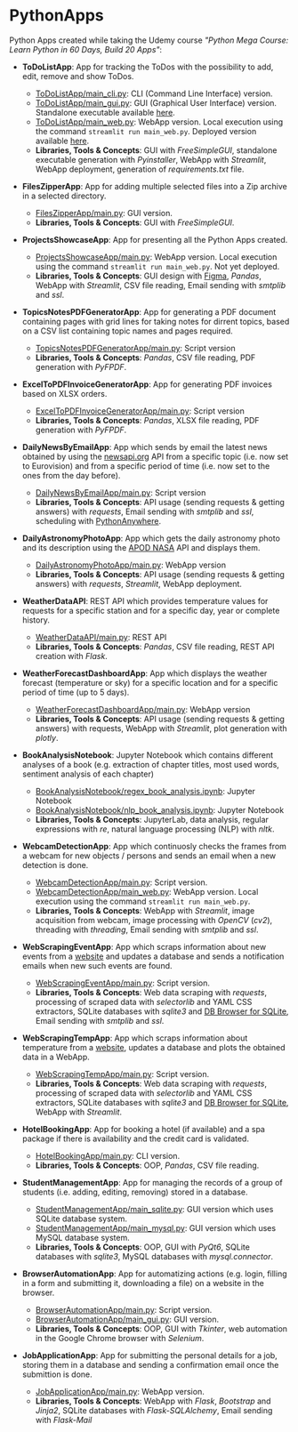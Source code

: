 # PythonApps
Python Apps created while taking the Udemy course _"Python Mega Course: Learn Python in 60 Days, Build 20 Apps"_:
* **ToDoListApp**: App for tracking the ToDos with the possibility to add, edit, remove and show ToDos.
  *  [ToDoListApp/main_cli.py](https://github.com/alexandru-cohal/PythonApps/blob/master/ToDoListApp/main_cli.py): CLI (Command Line Interface) version.
  *  [ToDoListApp/main_gui.py](https://github.com/alexandru-cohal/PythonApps/blob/master/ToDoListApp/main_gui.py): GUI (Graphical User Interface) version. Standalone executable available [here](https://github.com/alexandru-cohal/PythonApps/blob/master/ToDoListApp/dist/main_gui.exe).
  *  [ToDoListApp/main_web.py](https://github.com/alexandru-cohal/PythonApps/blob/master/ToDoListApp/main_web.py): WebApp version. Local execution using the command `streamlit run main_web.py`. Deployed version available [here](https://todolistapp-8smxwkmdvchwawix6ytkjv.streamlit.app/).
  *  **Libraries, Tools & Concepts**: GUI with _FreeSimpleGUI_, standalone executable generation with _Pyinstaller_, WebApp with _Streamlit_, WebApp deployment, generation of _requirements.txt_ file.

* **FilesZipperApp**: App for adding multiple selected files into a Zip archive in a selected directory.
  *  [FilesZipperApp/main.py](https://github.com/alexandru-cohal/PythonApps/blob/master/FilesZipperApp/main.py): GUI version.
  *  **Libraries, Tools & Concepts**: GUI with _FreeSimpleGUI_.

* **ProjectsShowcaseApp**: App for presenting all the Python Apps created.
  * [ProjectsShowcaseApp/main.py](https://github.com/alexandru-cohal/PythonApps/blob/master/ProjectsShowcaseApp/main.py): WebApp version. Local execution using the command `streamlit run main_web.py`. Not yet deployed.
  * **Libraries, Tools & Concepts**: GUI design with [Figma](https://www.figma.com/), _Pandas_, WebApp with _Streamlit_, CSV file reading, Email sending with _smtplib_ and _ssl_.

* **TopicsNotesPDFGeneratorApp**: App for generating a PDF document containing pages with grid lines for taking notes for dirrent topics, based on a CSV list containing topic names and pages required.
  *  [TopicsNotesPDFGeneratorApp/main.py](https://github.com/alexandru-cohal/PythonApps/blob/master/TopicsNotesPDFGeneratorApp/main.py): Script version
  *  **Libraries, Tools & Concepts**: _Pandas_, CSV file reading, PDF generation with _PyFPDF_.

* **ExcelToPDFInvoiceGeneratorApp**: App for generating PDF invoices based on XLSX orders.
  * [ExcelToPDFInvoiceGeneratorApp/main.py](https://github.com/alexandru-cohal/PythonApps/blob/master/ExcelToPDFInvoiceGeneratorApp/main.py): Script version
  * **Libraries, Tools & Concepts**: _Pandas_, XLSX file reading, PDF generation with _PyFPDF_.

* **DailyNewsByEmailApp**: App which sends by email the latest news obtained by using the [newsapi.org](https://newsapi.org/) API from a specific topic (i.e. now set to Eurovision) and from a specific period of time (i.e. now set to the ones from the day before).
  * [DailyNewsByEmailApp/main.py](https://github.com/alexandru-cohal/PythonApps/blob/master/DailyNewsByEmailApp/main.py): Script version
  * **Libraries, Tools & Concepts**: API usage (sending requests & getting answers) with _requests_, Email sending with _smtplib_ and _ssl_, scheduling with [PythonAnywhere](https://www.pythonanywhere.com/).

* **DailyAstronomyPhotoApp**: App which gets the daily astronomy photo and its description using the [APOD NASA](https://api.nasa.gov/) API and displays them.
  * [DailyAstronomyPhotoApp/main.py](https://github.com/alexandru-cohal/PythonApps/blob/master/DailyAstronomyPhotoApp/main.py): WebApp version
  * **Libraries, Tools & Concepts**: API usage (sending requests & getting answers) with _requests_, _Streamlit_, WebApp deployment.

* **WeatherDataAPI**: REST API which provides temperature values for requests for a specific station and for a specific day, year or complete history.
  * [WeatherDataAPI/main.py](https://github.com/alexandru-cohal/PythonApps/blob/master/WeatherDataAPI/main.py): REST API
  * **Libraries, Tools & Concepts**: _Pandas_, CSV file reading, REST API creation with _Flask_.

* **WeatherForecastDashboardApp**: App which displays the weather forecast (temperature or sky) for a specific location and for a specific period of time (up to 5 days).
  * [WeatherForecastDashboardApp/main.py](https://github.com/alexandru-cohal/PythonApps/blob/master/WeatherForecastDashboardApp/main.py): WebApp version
  * **Libraries, Tools & Concepts**: API usage (sending requests & getting answers) with requests, WebApp with _Streamlit_, plot generation with _plotly_.

* **BookAnalysisNotebook**: Jupyter Notebook which contains different analyses of a book (e.g. extraction of chapter titles, most used words, sentiment analysis of each chapter)
  * [BookAnalysisNotebook/regex_book_analysis.ipynb](https://github.com/alexandru-cohal/PythonApps/blob/master/BookAnalysisNotebook/regex_book_analysis.ipynb): Jupyter Notebook 
  * [BookAnalysisNotebook/nlp_book_analysis.ipynb](https://github.com/alexandru-cohal/PythonApps/blob/master/BookAnalysisNotebook/nlp_book_analysis.ipynb): Jupyter Notebook
  * **Libraries, Tools & Concepts**: JupyterLab, data analysis, regular expressions with _re_, natural language processing (NLP) with _nltk_.

* **WebcamDetectionApp**: App which continuosly checks the frames from a webcam for new objects / persons and sends an email when a new detection is done.
  * [WebcamDetectionApp/main.py](https://github.com/alexandru-cohal/PythonApps/blob/master/WebcamDetectionApp/main.py): Script version.
  * [WebcamDetectionApp/main_web.py](https://github.com/alexandru-cohal/PythonApps/blob/master/WebcamDetectionApp/main_web.py): WebApp version. Local execution using the command `streamlit run main_web.py`.
  * **Libraries, Tools & Concepts**: WebApp with _Streamlit_, image acquisition from webcam, image processing with _OpenCV_ (_cv2_), threading with _threading_, Email sending with _smtplib_ and _ssl_.

* **WebScrapingEventApp**: App which scraps information about new events from a [website](https://programmer100.pythonanywhere.com/tours/) and updates a database and sends a notification emails when new such events are found.
  * [WebScrapingEventApp/main.py](https://github.com/alexandru-cohal/PythonApps/blob/master/WebScrapingEventApp/main.py): Script version.
  * **Libraries, Tools & Concepts**: Web data scraping with _requests_, processing of scraped data with _selectorlib_ and YAML CSS extractors, SQLite databases with _sqlite3_ and [DB Browser for SQLite](https://sqlitebrowser.org/), Email sending with _smtplib_ and _ssl_.
 
* **WebScrapingTempApp**: App which scraps information about temperature from a [website](https://programmer100.pythonanywhere.com/), updates a database and plots the obtained data in a WebApp.
  * [WebScrapingTempApp/main.py](https://github.com/alexandru-cohal/PythonApps/blob/master/WebScrapingTempApp/main.py): Script version.
  * **Libraries, Tools & Concepts**: Web data scraping with _requests_, processing of scraped data with _selectorlib_ and YAML CSS extractors, SQLite databases with _sqlite3_ and [DB Browser for SQLite](https://sqlitebrowser.org/), WebApp with _Streamlit_.

* **HotelBookingApp**: App for booking a hotel (if available) and a spa package if there is availability and the credit card is validated.
  * [HotelBookingApp/main.py](https://github.com/alexandru-cohal/PythonApps/blob/master/HotelBookingApp/main.py): CLI version.
  * **Libraries, Tools & Concepts**: OOP, _Pandas_, CSV file reading.
 
* **StudentManagementApp**: App for managing the records of a group of students (i.e. adding, editing, removing) stored in a database.
  * [StudentManagementApp/main_sqlite.py](https://github.com/alexandru-cohal/PythonApps/blob/master/StudentManagementApp/main_sqlite.py): GUI version which uses SQLite database system.
  * [StudentManagementApp/main_mysql.py](https://github.com/alexandru-cohal/PythonApps/blob/master/StudentManagementApp/main_mysql.py): GUI version which uses MySQL database system.
  * **Libraries, Tools & Concepts**: OOP, GUI with _PyQt6_, SQLite databases with _sqlite3_, MySQL databases with _mysql.connector_.

* **BrowserAutomationApp**: App for automatizing actions (e.g. login, filling in a form and submitting it, downloading a file) on a website in the browser.
  * [BrowserAutomationApp/main.py](https://github.com/alexandru-cohal/PythonApps/blob/master/BrowserAutomationApp/main.py): Script version.
  * [BrowserAutomationApp/main_gui.py](https://github.com/alexandru-cohal/PythonApps/blob/master/BrowserAutomationApp/main_gui.py): GUI version.
  * **Libraries, Tools & Concepts**: OOP, GUI with _Tkinter_, web automation in the Google Chrome browser with _Selenium_.
 
* **JobApplicationApp**: App for submitting the personal details for a job, storing them in a database and sending a confirmation email once the submittion is done.
  * [JobApplicationApp/main.py](https://github.com/alexandru-cohal/PythonApps/blob/master/JobApplicationApp/main.py): WebApp version.
  * **Libraries, Tools & Concepts**: WebApp with _Flask_, _Bootstrap_ and _Jinja2_, SQLite databases with _Flask-SQLAlchemy_, Email sending with _Flask-Mail_

